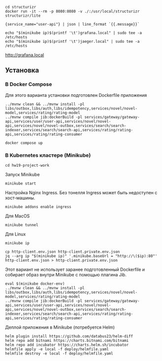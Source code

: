 ```shell
cd structurizr
docker run -it --rm -p 8080:8080 -v ./:/usr/local/structurizr structurizr/lite
```

```
{service_name="user-api"} | json | line_format `{{.message}}`
```
```shell
echo "$(minikube ip)$(printf '\t')grafana.local" | sudo tee -a /etc/hosts
echo "$(minikube ip)$(printf '\t')jaeger.local" | sudo tee -a /etc/hosts
```

http://grafana.local

## Установка

### В Docker Compose

Для этого варианта установки подготовлен Dockerfile приложения

```shell
../mvnw clean && ../mvnw install -pl libs/outbox,libs/auth,libs/idempotency,services/novel/novel-model,services/rating/rating-model 
../mvnw compile jib:dockerBuild -pl services/gateway/gateway-api,services/user/user-api,services/novel/novel-api,services/novel/novel-outbox,services/search/search-indexer,services/search/search-api,services/rating/rating-api,services/rating/rating-consumer 
```

```shell
docker compose up
```

### В Kubernetes кластере (Minikube)

```shell
cd hw19-project-work
```

Запуск Minikube
```shell
minikube start
```

Настройка Nginx Ingress.
Без тонелля Ingress может быть недоступен с хост-машины.
```shell
minikube addons enable ingress
```

Для MacOS
```shell
minikube tunnel
```

Для Linux
```shell
minikube ip
```

```shell
cp http-client.env.json http-client.private.env.json
jq --arg ip "$(minikube ip)" '.minikube.baseUrl = "http://\($ip):80"' http-client.env.json > http-client.private.env.json
```

Этот вариант не использует заранее подготовленный Dockerfile и собирает образ внутри Minikube с помощью плагина Jib.
```shell
eval $(minikube docker-env)
../mvnw clean && ../mvnw install -pl libs/outbox,libs/auth,libs/idempotency,services/novel/novel-model,services/rating/rating-model 
../mvnw compile jib:dockerBuild -pl services/gateway/gateway-api,services/user/user-api,services/novel/novel-api,services/novel/novel-outbox,services/search/search-indexer,services/search/search-api,services/rating/rating-api,services/rating/rating-consumer
```

Деплой приложения в Minikube (потребуется Helm)
```shell
helm plugin install https://github.com/databus23/helm-diff
helm repo add bitnami https://charts.bitnami.com/bitnami
helm repo add incubator https://charts.helm.sh/incubator
helmfile apply -e local -f deploy/helmfile.yaml
helmfile destroy -e local -f deploy/helmfile.yaml
```